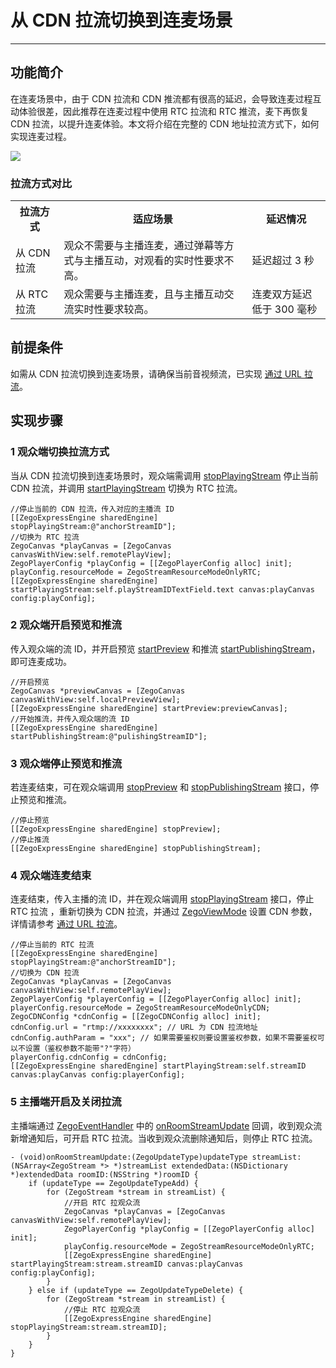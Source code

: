 # 从 CDN 拉流切换到连麦场景

- - -

## 功能简介

在连麦场景中，由于 CDN 拉流和 CDN 推流都有很高的延迟，会导致连麦过程互动体验很差，因此推荐在连麦过程中使用 RTC 拉流和 RTC 推流，麦下再恢复 CDN 拉流，以提升连麦体验。本文将介绍在完整的 CDN 地址拉流方式下，如何实现连麦过程。

<Frame width="512" height="auto" caption=""><img src="https://doc-media.zego.im/sdk-doc/Pics/Common/ZegoExpressEngine/CDN_To_Call_Scenario.png" /></Frame>

### 拉流方式对比

<table>

<tbody><tr>
<th>拉流方式</th>
<th>适应场景</th>
<th>延迟情况</th>
</tr>
<tr>
<td>从 CDN 拉流</td>
<td>观众不需要与主播连麦，通过弹幕等方式与主播互动，对观看的实时性要求不高。</td>
<td>延迟超过 3 秒</td>
</tr>
<tr>
<td>从 RTC 拉流</td>
<td>观众需要与主播连麦，且与主播互动交流实时性要求较高。</td>
<td>连麦双方延迟低于 300 毫秒</td>
</tr>
</tbody></table>


## 前提条件

如需从 CDN 拉流切换到连麦场景，请确保当前音视频流，已实现 [通过 URL 拉流](https://doc-zh.zego.im/article/5151)。

## 实现步骤

### 1 观众端切换拉流方式

当从 CDN 拉流切换到连麦场景时，观众端需调用 [stopPlayingStream](https://doc-zh.zego.im/article/api?doc=Express_Video_SDK_API~objective-c_macos~class~ZegoExpressEngine#stop-playing-stream) 停止当前 CDN 拉流，并调用 [startPlayingStream](https://doc-zh.zego.im/article/api?doc=Express_Video_SDK_API~objective-c_macos~class~ZegoExpressEngine#start-playing-stream-canvas) 切换为 RTC 拉流。

```objc
//停止当前的 CDN 拉流，传入对应的主播流 ID
[[ZegoExpressEngine sharedEngine] stopPlayingStream:@"anchorStreamID"];
//切换为 RTC 拉流
ZegoCanvas *playCanvas = [ZegoCanvas canvasWithView:self.remotePlayView];
ZegoPlayerConfig *playConfig = [[ZegoPlayerConfig alloc] init];
playConfig.resourceMode = ZegoStreamResourceModeOnlyRTC;
[[ZegoExpressEngine sharedEngine] startPlayingStream:self.playStreamIDTextField.text canvas:playCanvas config:playConfig];
```

### 2 观众端开启预览和推流

传入观众端的流 ID，并开启预览 [startPreview](https://doc-zh.zego.im/article/api?doc=Express_Video_SDK_API~objective-c_macos~class~ZegoExpressEngine#start-preview) 和推流 [startPublishingStream](https://doc-zh.zego.im/article/api?doc=Express_Video_SDK_API~objective-c_macos~class~ZegoExpressEngine#start-publishing-stream)，即可连麦成功。


```objc
//开启预览
ZegoCanvas *previewCanvas = [ZegoCanvas canvasWithView:self.localPreviewView];
[[ZegoExpressEngine sharedEngine] startPreview:previewCanvas];
//开始推流，并传入观众端的流 ID
[[ZegoExpressEngine sharedEngine] startPublishingStream:@"pulishingStreamID"];
```

### 3 观众端停止预览和推流

若连麦结束，可在观众端调用 [stopPreview](https://doc-zh.zego.im/article/api?doc=Express_Video_SDK_API~objective-c_macos~class~ZegoExpressEngine#stop-preview) 和 [stopPublishingStream](https://doc-zh.zego.im/article/api?doc=Express_Video_SDK_API~objective-c_macos~class~ZegoExpressEngine#stop-publishing-stream) 接口，停止预览和推流。

```objc
//停止预览
[[ZegoExpressEngine sharedEngine] stopPreview];
//停止推流
[[ZegoExpressEngine sharedEngine] stopPublishingStream];
```


### 4 观众端连麦结束

连麦结束，传入主播的流 ID，并在观众端调用 [stopPlayingStream](https://doc-zh.zego.im/article/api?doc=Express_Video_SDK_API~objective-c_macos~class~ZegoExpressEngine#stop-playing-stream) 接口，停止 RTC 拉流 ，重新切换为 CDN 拉流，并通过 [ZegoViewMode](https://doc-zh.zego.im/article/api?doc=Express_Video_SDK_API~objective-c_macos~enum~ZegoViewMode) 设置 CDN 参数，详情请参考 [通过 URL 拉流](https://doc-zh.zego.im/article/5151)。

```objc
//停止当前的 RTC 拉流
[[ZegoExpressEngine sharedEngine] stopPlayingStream:@"anchorStreamID"];
//切换为 CDN 拉流
ZegoCanvas *playCanvas = [ZegoCanvas canvasWithView:self.remotePlayView];
ZegoPlayerConfig *playerConfig = [[ZegoPlayerConfig alloc] init];
playerConfig.resourceMode = ZegoStreamResourceModeOnlyCDN;
ZegoCDNConfig *cdnConfig = [[ZegoCDNConfig alloc] init];
cdnConfig.url = "rtmp://xxxxxxxx"; // URL 为 CDN 拉流地址
cdnConfig.authParam = "xxx"; // 如果需要鉴权则要设置鉴权参数，如果不需要鉴权可以不设置（鉴权参数不能带"?"字符）
playerConfig.cdnConfig = cdnConfig;
[[ZegoExpressEngine sharedEngine] startPlayingStream:self.streamID canvas:playCanvas config:playerConfig];
```

### 5 主播端开启及关闭拉流

主播端通过 [ZegoEventHandler](https://doc-zh.zego.im/article/api?doc=Express_Video_SDK_API~objective-c_macos~protocol~ZegoEventHandler) 中的 [onRoomStreamUpdate](https://doc-zh.zego.im/article/api?doc=Express_Video_SDK_API~objective-c_macos~protocol~ZegoEventHandler#on-room-stream-update-stream-list-extended-data-room-id) 回调，收到观众流新增通知后，可开启 RTC 拉流。当收到观众流删除通知后，则停止 RTC 拉流。

```objc
- (void)onRoomStreamUpdate:(ZegoUpdateType)updateType streamList:(NSArray<ZegoStream *> *)streamList extendedData:(NSDictionary *)extendedData roomID:(NSString *)roomID {
    if (updateType == ZegoUpdateTypeAdd) {
        for (ZegoStream *stream in streamList) {
            //开启 RTC 拉观众流
            ZegoCanvas *playCanvas = [ZegoCanvas canvasWithView:self.remotePlayView];
            ZegoPlayerConfig *playConfig = [[ZegoPlayerConfig alloc] init];
            playConfig.resourceMode = ZegoStreamResourceModeOnlyRTC;
            [[ZegoExpressEngine sharedEngine] startPlayingStream:stream.streamID canvas:playCanvas config:playConfig];
        }
    } else if (updateType == ZegoUpdateTypeDelete) {
        for (ZegoStream *stream in streamList) {
            //停止 RTC 拉观众流
            [[ZegoExpressEngine sharedEngine] stopPlayingStream:stream.streamID];
        }
    }
}
```

<Content />

